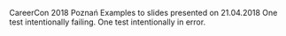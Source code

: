 CareerCon 2018 Poznań
Examples to slides presented on 21.04.2018
One test intentionally failing. One test intentionally in error.
